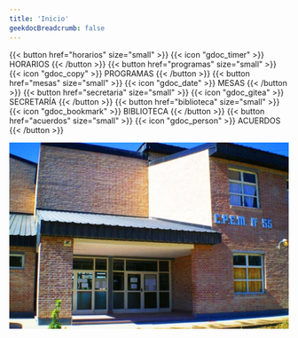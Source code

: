 ```yaml
---
title: 'Inicio'
geekdocBreadcrumb: false
---
```


{{< button href="horarios" size="small" >}} {{< icon "gdoc_timer" >}} HORARIOS {{< /button >}}
{{< button href="programas" size="small" >}} {{< icon "gdoc_copy" >}} PROGRAMAS {{< /button >}}
{{< button href="mesas" size="small" >}} {{< icon "gdoc_date" >}} MESAS {{< /button >}}
{{< button href="secretaria" size="small" >}} {{< icon "gdoc_gitea" >}} SECRETARÍA {{< /button >}}
{{< button href="biblioteca" size="small" >}} {{< icon "gdoc_bookmark" >}} BIBLIOTECA {{< /button >}}
{{< button href="acuerdos" size="small" >}} {{< icon "gdoc_person" >}} ACUERDOS {{< /button >}}

<img src="entrada-edificio.jpg" alt="Entrada del CPEM 55">

